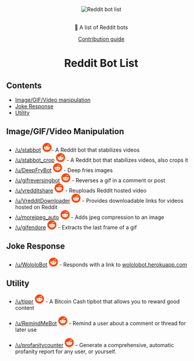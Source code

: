<p align="center">
  <img src="/bot_snoo.png" width="150" alt="Reddit bot list"/>
  <br>
  <br>
</p>
<p align="center">🤖 A list of Reddit bots</p>
<p align="center">
  <a href="/CONTRIBUTING.md">Contribution guide</a>
</p>
<h1 align="center">Reddit Bot List</h1>

## Contents

- [Image/GIF/Video manipulation](#imagegifvideo-manipulation)
- [Joke Response](#joke-response)
- [Utility](#utility)

## Image/GIF/Video Manipulation

- [/u/stabbot](Bots/stabbot.md)  [![Link to User][extlink]](http://reddit.com/u/stabbot)- A Reddit bot that stabilizes videos
- [/u/stabbot_crop](Bots/stabbot_crop.md) [![Link to User][extlink]](http://reddit.com/u/stabbot_crop) - A Reddit bot that stabilizes videos, also crops it
- [/u/DeepFryBot](Bots/DeepFryBot.md) [![Link to User][extlink]](http://reddit.com/u/DeepFryBot) - Deep fries images
- [/u/gifreversingbot](Bots/gifreversingbot.md) [![Link to User][extlink]](http://reddit.com/u/gifreversingbot) - Reverses a gif in a comment or post
- [/u/vredditshare](Bots/vredditshare.md) [![Link to User][extlink]](http://reddit.com/u/vredditshare) - Reuploads Reddit hosted video
- [/u/VredditDownloader](Bots/VredditDownloader.md) [![Link to User][extlink]](http://reddit.com/u/VredditDownloader) - Provides downloadable links for videos hosted on Reddit
- [/u/morejpeg_auto](Bots/morejpeg_auto.md) [![Link to User][extlink]](http://reddit.com/u/morejpeg_auto) - Adds jpeg compression to an image
- [/u/gifendore](Bots/gifendore.md) [![Link to User][extlink]](http://reddit.com/u/gifendore) - Extracts the last frame of a gif

## Joke Response

- [/u/WololoBot](Bots/WololoBot.md) [![Link to User][extlink]](http://reddit.com/u/WololoBot) - Responds with a link to [wololobot.herokuapp.com](https://wololobot.herokuapp.com)

## Utility

- [/u/tippr](Bots/tippr.md) [![Link to User][extlink]](http://reddit.com/u/tippr) - A Bitcoin Cash tipbot that allows you to reward good content

- [/u/RemindMeBot](Bots/RemindMeBot.md) [![Link to User][extlink]](http://reddit.com/u/RemindMeBot) - Remind a user about a comment or thread for later use

- [/u/profanitycounter](Bots/profanitycounter.md) [![Link to User][extlink]](http://reddit.com/u/profanitycounter) - Generate a comprehensive, automatic profanity report for any user, or yourself.

[extlink]: reddit_icon.png "Link to User"
